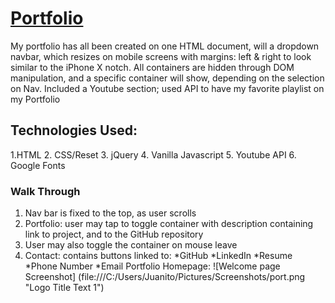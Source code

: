 # [Portfolio](https://jpimentel45.github.io/Portfolio/)
My portfolio has all been created on one HTML document, will a dropdown navbar, which resizes on mobile screens with margins: left & right to look similar to the iPhone X notch. All containers are hidden through DOM manipulation, and a specific container will show, depending on the selection on Nav. Included a Youtube section; used API to have my favorite playlist on my Portfolio
## Technologies Used:
1.HTML
2. CSS/Reset
3. jQuery
4. Vanilla Javascript
5. Youtube API
6. Google Fonts
### Walk Through
1. Nav bar is fixed to the top, as user scrolls
2. Portfolio: user may tap to toggle container with description containing link to project, and to the GitHub repository
3. User may also toggle the container on mouse leave
4. Contact: contains buttons linked to:
*GitHub
*LinkedIn
*Resume
*Phone Number
*Email
Portfolio Homepage: 
![Welcome page Screenshot] (file:///C:/Users/Juanito/Pictures/Screenshots/port.png "Logo Title Text 1")
